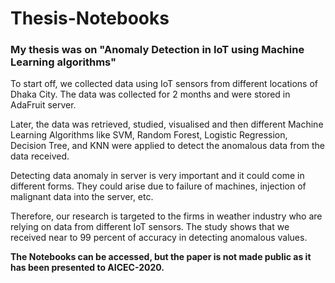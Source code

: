 # Thesis-Notebooks
### My thesis was on "Anomaly Detection in IoT using Machine Learning algorithms"

To start off, we collected data using IoT sensors from different locations of Dhaka City. The data was collected for 2 months and were stored in AdaFruit server. 

Later, the data was retrieved, studied, visualised and then different Machine Learning Algorithms like SVM, Random Forest, Logistic Regression, Decision Tree, and KNN were applied to 
detect the anomalous data from the data received. 

Detecting data anomaly in server is very important and it could come in different forms. They could arise due to failure of machines, injection of malignant data into the server, etc.

Therefore, our research is targeted to the firms in weather industry who are relying on data from different IoT sensors. The study shows that we received near to 99 percent of accuracy 
in detecting anomalous values. 


**The Notebooks can be accessed, but the paper is not made public as it has been presented to AICEC-2020.**
